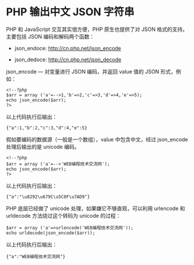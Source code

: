 PHP 输出中文 JSON 字符串
========================

PHP 和 JavaScript 交互其实很方便，PHP 原生也提供了对 JSON 格式的支持。主要包括 JSON 编码和解码两个函数：

* json_endoce: http://cn.php.net/json_encode

* json_dedoce: http://cn.php.net/json_decode

json_encode — 对变量进行 JSON 编码，并返回 value 值的 JSON 形式，例如：

    <!--?php
    $arr = array ('a'=-->1,'b'=>2,'c'=>3,'d'=>4,'e'=>5);
    echo json_encode($arr);
    ?>

以上代码执行后输出：

    {"a":1,"b":2,"c":3,"d":4,"e":5}

假如要编码的数据源（一般是一个数组），value 中包含中文，经过 json_encode 处理后输出的是 unicode 编码。

    <!--?php
    $arr = array ('a'=-->'WEB编程技术交流网');
    echo json_encode($arr);
    ?>

以上代码执行后输出：

    {"a":"\u8292\u679C\u5C0F\u7AD9"}

PHP 底层已经做了 unicode 处理，如果嫌它不够直观，可以利用 urlencode 和 urldecode 方法绕过这个转码为 unicode 的过程：

    $arr = array ('a'=>urlencode('WEB编程技术交流网'));
    echo urldecode(json_encode($arr));

以上代码执行后输出：

    {"a":"WEB编程技术交流网"}
